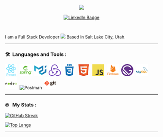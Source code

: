 
<p align="center"><img src="https://media.giphy.com/media/h0Cq1ClzO3UpupFPjP/giphy.gif" width="100"/></p>
<p align="center">
<a href="https://www.linkedin.com/in/jackrigan"><img src="https://img.shields.io/badge/LinkedIn-blue?style=for-the-badge&logo=linkedin&logoColor=white" alt="LinkedIn Badge"></a>
<!-- https://img.shields.io/badge/<LABEL>-<MESSAGE>-<COLOR> -->
</p>
<p align="center"><img src="https://komarev.com/ghpvc/?username=kakbar&style=flat-square&color=blue" alt=""></p>


I am a Full Stack Developer <img src="https://media.giphy.com/media/WUlplcMpOCEmTGBtBW/giphy.gif" width="30"> Based In Salt Lake City, Utah.


---

### 🛠 &nbsp;Languages and Tools :

<p>
<img src="https://github.com/devicons/devicon/blob/master/icons/react/react-original-wordmark.svg" title="React" alt="React" width="40" height="40"/>&nbsp;
<img src="https://github.com/devicons/devicon/blob/master/icons/spring/spring-original-wordmark.svg" title="Spring" alt="Spring" width="40" height="40"/>&nbsp;
<img src="https://github.com/devicons/devicon/blob/master/icons/materialui/materialui-original.svg" title="Material UI" alt="Material UI" width="40" height="40"/>&nbsp;
<img src="https://github.com/devicons/devicon/blob/master/icons/redux/redux-original.svg" title="Redux" alt="Redux " width="40" height="40"/>&nbsp;
<img src="https://github.com/devicons/devicon/blob/master/icons/css3/css3-plain-wordmark.svg"  title="CSS3" alt="CSS" width="40" height="40"/>&nbsp;
<img src="https://github.com/devicons/devicon/blob/master/icons/html5/html5-original.svg" title="HTML5" alt="HTML" width="40" height="40"/>&nbsp;
<img src="https://github.com/devicons/devicon/blob/master/icons/javascript/javascript-original.svg" title="JavaScript" alt="JavaScript" width="40" height="40"/>&nbsp;
<img src="https://github.com/devicons/devicon/blob/master/icons/firebase/firebase-plain-wordmark.svg" title="Firebase" alt="Firebase" width="40" height="40"/>&nbsp;
<img src="https://github.com/devicons/devicon/blob/master/icons/gatsby/gatsby-original.svg" title="Gatsby"  alt="Gatsby" width="40" height="40"/>&nbsp;
<img src="https://github.com/devicons/devicon/blob/master/icons/mysql/mysql-original-wordmark.svg" title="MySQL"  alt="MySQL" width="40" height="40"/>&nbsp;
<img src="https://github.com/devicons/devicon/blob/master/icons/nodejs/nodejs-original-wordmark.svg" title="NodeJS" alt="NodeJS" width="40" height="40"/>&nbsp;
<img src="https://www.vectorlogo.zone/logos/getpostman/getpostman-icon.svg" title="Postman"  alt="Postman" width="40" height="40"/>&nbsp;
<img src="https://github.com/devicons/devicon/blob/master/icons/git/git-original-wordmark.svg" title="Git" **alt="Git" width="40" height="40"/>&nbsp;
</p>

---

### 🔥 &nbsp; My Stats :
[![GitHub Streak](http://github-readme-streak-stats.herokuapp.com?user=JackXN&theme=dark&background=000000)](https://git.io/streak-stats)

[![Top Langs](https://github-readme-stats.vercel.app/api/top-langs/?username=JackXN&layout=compact&theme=vision-friendly-dark)](https://github.com/anuraghazra/github-readme-stats)

---


